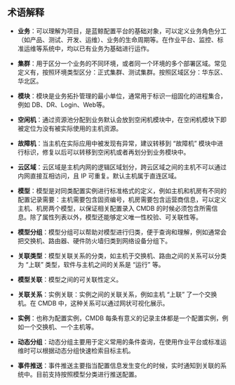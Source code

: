 ## 术语解释


- **业务**：可以理解为项目，是蓝鲸配置平台的基础对象，可以定义业务角色分工（如产品、测试、开发、运维）、业务的生命周期等。在作业平台、监控、标准运维等系统中，均以已有业务为基础进行运作。
- **集群**：用于区分一个业务的不同环境，或者同一个环境的多个部署区域。常见定义有，按照环境类型区分：正式集群、测试集群。按照区域区分：华东区、华北区。

- **模块**：模块是业务拓扑管理的最小单位，通常用于标识一组固化的进程集合，例如 DB、DR、Login、Web等。

- **空闲机**：通过资源池分配到业务默认会放到空闲机模块中，在空闲机模块下即被定位为没有被实际使用的主机资源。

- **故障机**：当主机在实际应用中被发现有异常，建议转移到 “故障机” 模块中进行标识，修复以后可以转移到空闲机或者再划分到业务模块中。

- **云区域**：云区域是主机内网的逻辑区域划分，跨云区域之间的主机不可以通过内网直接互相访问，且 IP 可重复。默认主机属于直连区域。

- **模型**：模型是对同类配置实例进行标准格式的定义，例如主机和机房有不同的配置记录需要：主机需要包含固资编号，机房需要包含运营商信息，可以定义主机、机房两个模型，以保证相关配置录入 CMDB 的时候必须包含所需信息。除了属性列表以外，模型还能够定义唯一性校验、可关联性等。

- **模型分组**：模型分组可以帮助对模型进行归类，便于查询和理解，例如通常会把交换机、路由器、硬件防火墙归类到网络设备分组下。

- **关联类型**：模型关联关系的分类，如主机于交换机、路由之间的关系可以分类为 “上联” 类型，软件与主机之间的关系是 “运行” 等。

- **模型关联**：模型之间的可关联性定义。

- **关联关系**：实例关联：实例之间的关联关系，例如主机 “上联” 了一个交换机。在 CMDB 中，这种关系可以通过网状可视化展示。

- **实例**：也称为配置实例，CMDB 每条有意义的记录主体都是一个配置实例，例如一个交换机、一个主机等。

- **动态分组**：动态分组主要用于定义常用的条件查询，在使用作业平台或标准运维时可以根据动态分组快速检索目标主机。

- **事件推送**：事件推送主要指当配置信息发生变化的时候，实时通知到关联的系统中。目前支持按照模型分类进行推送配置。
